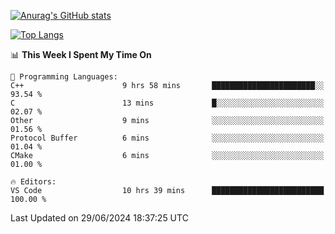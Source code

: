 [![Anurag's GitHub stats](https://github-readme-stats.vercel.app/api?username=wugouzi&count_private=true)](https://github.com/anuraghazra/github-readme-stats)

[![Top Langs](https://github-readme-stats.vercel.app/api/top-langs/?username=wugouzi&layout=compact&count_private=true&hide=html)](https://github.com/anuraghazra/github-readme-stats)

<!--START_SECTION:waka-->
📊 **This Week I Spent My Time On** 

```text
💬 Programming Languages: 
C++                      9 hrs 58 mins       ███████████████████████░░   93.54 % 
C                        13 mins             █░░░░░░░░░░░░░░░░░░░░░░░░   02.07 % 
Other                    9 mins              ░░░░░░░░░░░░░░░░░░░░░░░░░   01.56 % 
Protocol Buffer          6 mins              ░░░░░░░░░░░░░░░░░░░░░░░░░   01.04 % 
CMake                    6 mins              ░░░░░░░░░░░░░░░░░░░░░░░░░   01.00 % 

🔥 Editors: 
VS Code                  10 hrs 39 mins      █████████████████████████   100.00 % 
```


 Last Updated on 29/06/2024 18:37:25 UTC
<!--END_SECTION:waka-->

<!--
**wugouzi/wugouzi** is a ✨ _special_ ✨ repository because its `README.md` (this file) appears on your GitHub profile.

Here are some ideas to get you started:

- 🔭 I’m currently working on ...
- 🌱 I’m currently learning ...
- 👯 I’m looking to collaborate on ...
- 🤔 I’m looking for help with ...
- 💬 Ask me about ...
- 📫 How to reach me: ...
- 😄 Pronouns: ...
- ⚡ Fun fact: ...
-->
